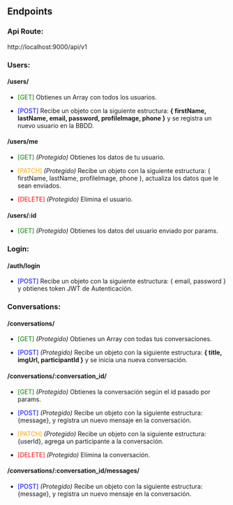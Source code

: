 ## Endpoints

### Api Route:

http://localhost:9000/api/v1

### Users:

#### /users/
- <span style="color:green">[GET]</span> Obtienes un Array con todos los usuarios.

- <span style="color:blue">[POST]</span> Recibe un objeto con la siguiente estructura: <strong>{ firstName, lastName, email, password, profileImage, phone }</strong> y se registra un nuevo usuario en la BBDD.

#### /users/me
- <span style="color:green">[GET]</span> *(Protegido)* Obtienes los datos de tu usuario.

- <span style="color:orange">[PATCH]</span> *(Protegido)* Recibe un objeto con la siguiente estructura: { firstName, lastName, profileImage, phone }, actualiza los datos que le sean enviados.

- <span style="color:red">[DELETE]</span> *(Protegido)* Elimina el usuario.

#### /users/:id
- <span style="color:green">[GET]</span> *(Protegido)* Obtienes los datos del usuario enviado por params.

### Login:

#### /auth/login 

- <span style="color:blue">[POST]</span> Recibe un objeto con la siguiente estructura: { email, password } y obtienes token JWT de Autenticación.

### Conversations:

#### /conversations/
- <span style="color:green">[GET]</span> *(Protegido)* Obtienes un Array con todas tus conversaciones.

- <span style="color:blue">[POST]</span> *(Protegido)* Recibe un objeto con la siguiente estructura: <strong>{ title, imgUrl, participantId }</strong> y se inicia una nueva conversación.

#### /conversations/:conversation_id/
- <span style="color:green">[GET]</span> *(Protegido)* Obtienes la conversación según el id pasado por params.

- <span style="color:blue">[POST]</span> *(Protegido)* Recibe un objeto con la siguiente estructura: {message}, y registra un nuevo mensaje en la conversación.

- <span style="color:orange">[PATCH]</span> *(Protegido)* Recibe un objeto con la siguiente estructura: {userId}, agrega un participante a la conversación.

- <span style="color:red">[DELETE]</span> *(Protegido)* Elimina la conversación.

#### /conversations/:conversation_id/messages/
- <span style="color:blue">[POST]</span> *(Protegido)* Recibe un objeto con la siguiente estructura: {message}, y registra un nuevo mensaje en la conversación.